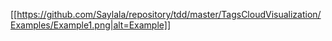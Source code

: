 [[https://github.com/Saylala/repository/tdd/master/TagsCloudVisualization/Examples/Example1.png|alt=Example]]
